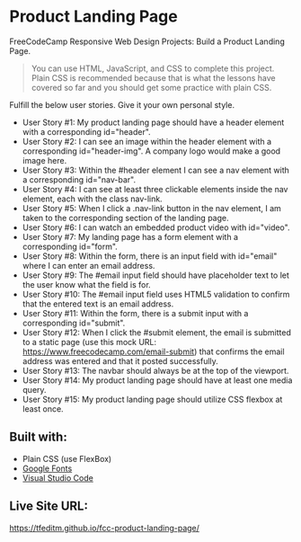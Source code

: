 # Product Landing Page

FreeCodeCamp Responsive Web Design Projects: Build a Product Landing Page.

> You can use HTML, JavaScript, and CSS to complete this project. Plain CSS is recommended because that is what the lessons have covered so far and you should get some practice with plain CSS.

Fulfill the below user stories. Give it your own personal style.
* User Story #1: My product landing page should have a header element with a corresponding id="header".
* User Story #2: I can see an image within the header element with a corresponding id="header-img". A company logo would make a good image here.
* User Story #3: Within the #header element I can see a nav element with a corresponding id="nav-bar".
* User Story #4: I can see at least three clickable elements inside the nav element, each with the class nav-link.
* User Story #5: When I click a .nav-link button in the nav element, I am taken to the corresponding section of the landing page.
* User Story #6: I can watch an embedded product video with id="video".
* User Story #7: My landing page has a form element with a corresponding id="form".
* User Story #8: Within the form, there is an input field with id="email" where I can enter an email address.
* User Story #9: The #email input field should have placeholder text to let the user know what the field is for.
* User Story #10: The #email input field uses HTML5 validation to confirm that the entered text is an email address.
* User Story #11: Within the form, there is a submit input with a corresponding id="submit".
* User Story #12: When I click the #submit element, the email is submitted to a static page (use this mock URL: https://www.freecodecamp.com/email-submit) that confirms the email address was entered and that it posted successfully.
* User Story #13: The navbar should always be at the top of the viewport.
* User Story #14: My product landing page should have at least one media query.
* User Story #15: My product landing page should utilize CSS flexbox at least once.

## Built with:

* Plain CSS (use FlexBox)
* [Google Fonts](https://fonts.google.com/)
* [Visual Studio Code](https://code.visualstudio.com/)

## Live Site URL:
https://tfeditm.github.io/fcc-product-landing-page/


